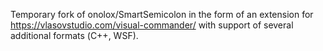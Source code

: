 Temporary fork of onolox/SmartSemicolon in the form of an extension for https://vlasovstudio.com/visual-commander/ with support of several additional formats (С++, WSF).
